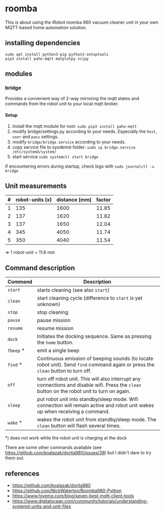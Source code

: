 # roomba

This is about using the iRobot roomba 960 vacuum cleaner unit in your own MQTT-based home automation solution.

## installing dependencies

```
sudo apt install python3-pip python3-setuptools
pip3 install paho-mqtt matplotpy scipy
```

## modules

### bridge

Provides a convenient way of 2-way mirroring the mqtt states and commands from the robot unit to your local mqtt broker.

#### Setup

1. Install the mqtt module for root: `sudo pip3 install paho-mqtt`
2. modify bridge/settings.py according to your needs. Especially the `host`, `user` and `pass` settings.
3. modify `bridge/bridge.service` according to your needs.
4. copy service file to sysdemd-folder: `sudo cp bridge.service /etc/systemd/system/`
5. start service `sudo systemctl start bridge`

If encountering errors during startup, check logs with `sudo journalctl -u bridge`

## Unit measurements

\# | robot-units (x) | distance [mm] | factor
---|---|--|--
1 | 135 | 1600 | 11.85 
2 | 137 | 1620 | 11.82
3 | 137 | 1650 | 12.04
4 | 345 | 4050 | 11.74
5 | 350 | 4040 | 11.54

=> 1 robot-unit = 11.8 mm

## Command description

Command | Description
---|---
`start` | starts cleaning (see also `start`)
`clean` | start cleaning cycle (difference to `start` is yet unknown)
`stop` | stop cleaning
`pause` | pause mission
`resume` | resume mission
`dock` | Initiates the docking sequence. Same as pressing the `home` button.
`fbeep` * | emit a single beep
`find` * | Continuous emission of beeping sounds (to locate robot unit). Send `find` command again or press the `clean` button to turn off.
`off` | turn off robot unit. This will also interrupt any connections and disable wifi. Press the `clean` button on the robot unit to turn on again.
`sleep` | put robot unit into standby/sleep mode. Wifi connection will remain active and robot unit wakes up when receiving a command.
`wake` * | wakes the robot unit from standby/sleep mode. The `clean` button will flash several times.

*) does not work while the robot unit is charging at the dock

There are some other commands available (see https://github.com/koalazak/dorita980/issues/39) but I didn't dare to try them out.

## references
* https://github.com/koalazak/dorita980
* https://github.com/NickWaterton/Roomba980-Python
* https://www.hivemq.com/blog/seven-best-mqtt-client-tools
* https://www.digitalocean.com/community/tutorials/understanding-systemd-units-and-unit-files



